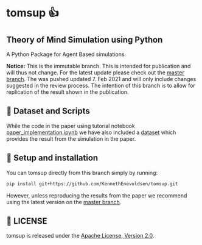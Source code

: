 # tomsup 👍

## Theory of Mind Simulation using Python
A Python Package for Agent Based simulations.

**Notice:** This is the immutable branch. This is intended for publication and will thus not change. For the latest update please check out the [master branch](https://github.com/KennethEnevoldsen/tomsup). The was pushed updated 7. Feb 2021 and will only include changes suggested in the review process. The intention of this branch is to allow for replication of the result shown in the publication.

## 💾 Dataset and Scripts
While the code in the paper using tutorial notebook [paper_implementation.ipynb](https://github.com/KennethEnevoldsen/tomsup/blob/Immutable_Publication_Branch/tutorials/paper_implementation.ipynb) we have also included a [dataset](https://github.com/KennethEnevoldsen/tomsup/blob/master/tutorials/paper.ndjson) which provides the result from the simulation in the paper.

## 🔧 Setup and installation
You can tomsup directly from this branch simply by running:
```bash
pip install git+https://github.com/KennethEnevoldsen/tomsup.git
```

However, unless reproducing the results from the paper we recommend using the latest version on the [master branch](https://github.com/KennethEnevoldsen/tomsup).


## 🔖 LICENSE
tomsup is released under the [Apache License, Version 2.0](http://www.apache.org/licenses/LICENSE-2.0).


